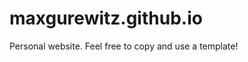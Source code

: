 maxgurewitz.github.io
=====================

Personal website.  Feel free to copy and use a template!

